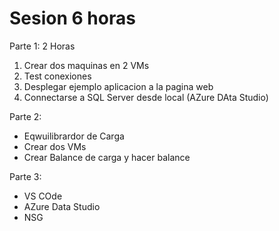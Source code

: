 # Sesion 6 horas

Parte 1: 2 Horas
1. Crear dos maquinas en 2 VMs
2. Test conexiones
3. Desplegar ejemplo aplicacion a la pagina web
4. Connectarse a SQL Server desde local (AZure DAta Studio)

Parte 2:
- Eqwuilibrardor de Carga
- Crear dos VMs
- Crear Balance de carga y hacer balance

Parte 3:
- VS COde
- AZure Data Studio
- NSG

